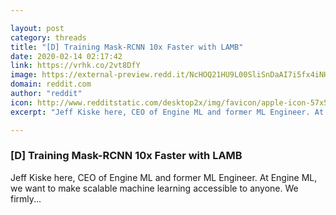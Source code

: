 ```yaml
---

layout: post
category: threads
title: "[D] Training Mask-RCNN 10x Faster with LAMB"
date: 2020-02-14 02:17:42
link: https://vrhk.co/2vt8DfY
image: https://external-preview.redd.it/NcHOQ21HU9L00SliSnDaAI7i5fx4iNHIWxeghmFuEOM.jpg?width=400&height=209.42408377&auto=webp&s=c1cfb29989635632e6d6ca6f03a1821ba1453f29
domain: reddit.com
author: "reddit"
icon: http://www.redditstatic.com/desktop2x/img/favicon/apple-icon-57x57.png
excerpt: "Jeff Kiske here, CEO of Engine ML and former ML Engineer. At Engine ML, we want to make scalable machine learning accessible to anyone. We firmly..."

---
```


### [D] Training Mask-RCNN 10x Faster with LAMB

Jeff Kiske here, CEO of Engine ML and former ML Engineer. At Engine ML, we want to make scalable machine learning accessible to anyone. We firmly...